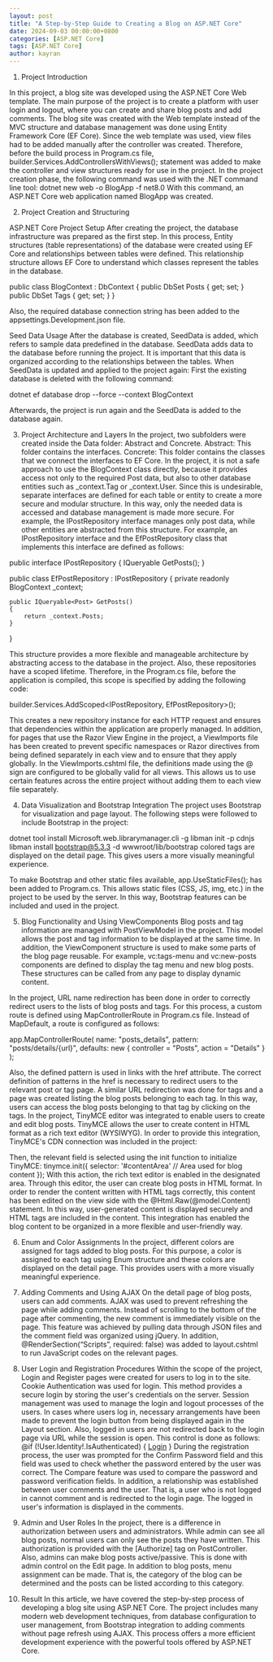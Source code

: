 ```yaml
---
layout: post
title: "A Step-by-Step Guide to Creating a Blog on ASP.NET Core"
date: 2024-09-03 00:00:00+0800
categories: [ASP.NET Core]
tags: [ASP.NET Core]
author: kayran
---
```


1. Project Introduction

In this project, a blog site was developed using the ASP.NET Core Web template. The main purpose of the project is to create a platform with user login and logout, where you can create and share blog posts and add comments. The blog site was created with the Web template instead of the MVC structure and database management was done using Entity Framework Core (EF Core). Since the web template was used, view files had to be added manually after the controller was created. Therefore, before the build process in Program.cs file, builder.Services.AddControllersWithViews(); statement was added to make the controller and view structures ready for use in the project.
In the project creation phase, the following command was used with the .NET command line tool:
dotnet new web -o BlogApp -f net8.0
With this command, an ASP.NET Core web application named BlogApp was created.

2. Project Creation and Structuring

ASP.NET Core Project Setup
After creating the project, the database infrastructure was prepared as the first step. In this process, Entity structures (table representations) of the database were created using EF Core and relationships between tables were defined. This relationship structure allows EF Core to understand which classes represent the tables in the database.

public class BlogContext : DbContext
{
    public DbSet<Post> Posts { get; set; }
    public DbSet<Tag> Tags { get; set; }
}

Also, the required database connection string has been added to the appsettings.Development.json file.

Seed Data Usage
After the database is created, SeedData is added, which refers to sample data predefined in the database. SeedData adds data to the database before running the project. It is important that this data is organized according to the relationships between the tables.
When SeedData is updated and applied to the project again:
First the existing database is deleted with the following command:

dotnet ef database drop --force --context BlogContext

Afterwards, the project is run again and the SeedData is added to the database again.

3. Project Architecture and Layers
In the project, two subfolders were created inside the Data folder: Abstract and Concrete.
Abstract: This folder contains the interfaces.
Concrete: This folder contains the classes that we connect the interfaces to EF Core.
In the project, it is not a safe approach to use the BlogContext class directly, because it provides access not only to the required Post data, but also to other database entities such as _context.Tag or _context.User. Since this is undesirable, separate interfaces are defined for each table or entity to create a more secure and modular structure. In this way, only the needed data is accessed and database management is made more secure. For example, the IPostRepository interface manages only post data, while other entities are abstracted from this structure.
For example, an IPostRepository interface and the EfPostRepository class that implements this interface are defined as follows:



public interface IPostRepository
{
    IQueryable<Post> GetPosts();
}

public class EfPostRepository : IPostRepository
{
    private readonly BlogContext _context;

    public IQueryable<Post> GetPosts()
    {
        return _context.Posts;
    }
}

This structure provides a more flexible and manageable architecture by abstracting access to the database in the project. 
Also, these repositories have a scoped lifetime. Therefore, in the Program.cs file, before the application is compiled, this scope is specified by adding the following code:

builder.Services.AddScoped<IPostRepository, EfPostRepository>();

This creates a new repository instance for each HTTP request and ensures that dependencies within the application are properly managed. In addition, for pages that use the Razor View Engine in the project, a ViewImports file has been created to prevent specific namespaces or Razor directives from being defined separately in each view and to ensure that they apply globally. In the ViewImports.cshtml file, the definitions made using the @ sign are configured to be globally valid for all views. This allows us to use certain features across the entire project without adding them to each view file separately.

4. Data Visualization and Bootstrap Integration
The project uses Bootstrap for visualization and page layout. The following steps were followed to include Bootstrap in the project:

dotnet tool install Microsoft.web.librarymanager.cli -g
libman init -p cdnjs
libman install bootstrap@5.3.3 -d wwwroot/lib/bootstrap
colored tags are displayed on the detail page. This gives users a more visually meaningful experience.

To make Bootstrap and other static files available, app.UseStaticFiles(); has been added to Program.cs. This allows static files (CSS, JS, img, etc.) in the project to be used by the server. In this way, Bootstrap features can be included and used in the project.

5. Blog Functionality and Using ViewComponents
Blog posts and tag information are managed with PostViewModel in the project. This model allows the post and tag information to be displayed at the same time. In addition, the ViewComponent structure is used to make some parts of the blog page reusable. For example, vc:tags-menu</vc> and vc:new-posts</vc> components are defined to display the tag menu and new blog posts. These structures can be called from any page to display dynamic content.

In the project, URL name redirection has been done in order to correctly redirect users to the lists of blog posts and tags. For this process, a custom route is defined using MapControllerRoute in Program.cs file. Instead of MapDefault, a route is configured as follows:

app.MapControllerRoute(
    name: "posts_details",
    pattern: "posts/details/{url}",
    defaults: new { controller = "Posts", action = "Details" }
);

Also, the defined pattern is used in links with the href attribute. The correct definition of patterns in the href is necessary to redirect users to the relevant post or tag page.
A similar URL redirection was done for tags and a page was created listing the blog posts belonging to each tag. In this way, users can access the blog posts belonging to that tag by clicking on the tags.
In the project, TinyMCE editor was integrated to enable users to create and edit blog posts. TinyMCE allows the user to create content in HTML format as a rich text editor (WYSIWYG). In order to provide this integration, TinyMCE's CDN connection was included in the project:
<script src=“https://cdn.tiny.cloud/1/no-api-key/tinymce/5/tinymce.min.js” referrerpolicy=“origin”></script>
Then, the relevant field is selected using the init function to initialize TinyMCE:
tinymce.init({
  selector: '#contentArea' // Area used for blog content
});
With this action, the rich text editor is enabled in the designated area. Through this editor, the user can create blog posts in HTML format. In order to render the content written with HTML tags correctly, this content has been edited on the view side with the @Html.Raw(@model.Content) statement. In this way, user-generated content is displayed securely and HTML tags are included in the content.
This integration has enabled the blog content to be organized in a more flexible and user-friendly way.

6. Enum and Color Assignments
In the project, different colors are assigned for tags added to blog posts. For this purpose, a color is assigned to each tag using Enum structure and these colors are displayed on the detail page. This provides users with a more visually meaningful experience.

7. Adding Comments and Using AJAX
On the detail page of blog posts, users can add comments. AJAX was used to prevent refreshing the page while adding comments. Instead of scrolling to the bottom of the page after commenting, the new comment is immediately visible on the page.
This feature was achieved by pulling data through JSON files and the comment field was organized using jQuery. In addition, @RenderSection(“Scripts”, required: false) was added to layout.cshtml to run JavaScript codes on the relevant pages.

8. User Login and Registration Procedures
Within the scope of the project, Login and Register pages were created for users to log in to the site. Cookie Authentication was used for login. This method provides a secure login by storing the user's credentials on the server. 
Session management was used to manage the login and logout processes of the users. In cases where users log in, necessary arrangements have been made to prevent the login button from being displayed again in the Layout section. Also, logged in users are not redirected back to the login page via URL while the session is open. This control is done as follows:
@if (!User.Identity!.IsAuthenticated)
{
    <a href=“/user/login”>Login</a>
}
During the registration process, the user was prompted for the Confirm Password field and this field was used to check whether the password entered by the user was correct. The Compare feature was used to compare the password and password verification fields.
In addition, a relationship was established between user comments and the user. That is, a user who is not logged in cannot comment and is redirected to the login page. The logged in user's information is displayed in the comments.

9. Admin and User Roles
In the project, there is a difference in authorization between users and administrators. While admin can see all blog posts, normal users can only see the posts they have written. This authorization is provided with the [Authorize] tag on PostController.
Also, admins can make blog posts active/passive. This is done with admin control on the Edit page. In addition to blog posts, menu assignment can be made. That is, the category of the blog can be determined and the posts can be listed according to this category.

10. Result
In this article, we have covered the step-by-step process of developing a blog site using ASP.NET Core. The project includes many modern web development techniques, from database configuration to user management, from Bootstrap integration to adding comments without page refresh using AJAX. This process offers a more efficient development experience with the powerful tools offered by ASP.NET Core.
